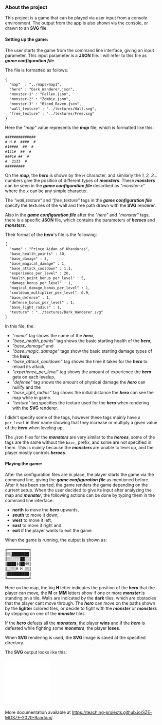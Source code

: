 ### About the project

This project is a game that can be played via user input from a console environment. The output from the app is also shown via the console, or drawn to an **SVG** file.

#### Setting up the game:

The user starts the game from the command line interface, giving an input parameter. This input parameter is a **JSON** file. I will refer to this file as ***game configuration file***.

The file is formatted as follows:

    {
      "map"  : "../maps/map1",
      "hero" : "Dark_Wanderer.json",
      "monster-1" : "Fallen.json",
      "monster-2" : "Zombie.json",
      "monster-3" : "Blood_Raven.json",
      "wall_texture" : "../textures/Wall.svg",
      "free_texture" : "../textures/Free.svg"
    }

Here the *\"map\"* value represents the ***map*** file, which is formatted like this:

    ##############
    # H #  ####  #
    #1####  ##  #
    #121#  ##  #
    ###1# ##  #
    #  2133  #
    #########

On the ***map***, the ***hero*** is shown by the *H* character, and similarly the *1, 2, 3...* numbers give the position of different types of ***monsters***. These ***monsters*** can be seen in the ***game configuration file*** described as *\"monster-x\"* where the x can be any simple character.

The *\"wall_texture\"* and *\"free_texture\"* tags in the ***game configuration file*** specify the textures of the wall and free path drawn with the **SVG** renderer.

Also in the ***game configuration file*** after the *\"hero\"* and *\"monster\"* tags, there is a specific **JSON** file, which contains the parameters of ***heroes*** and ***monsters***.

Their format of the ***hero***'s file is the following:

    {
      "name" : "Prince Aidan of Khanduras",
      "base_health_points" : 30,
      "base_damage" : 3,
      "base_magical_damage" : 1,
      "base_attack_cooldown" : 1.1,
      "experience_per_level" : 20,
      "health_point_bonus_per_level" : 5,
      "damage_bonus_per_level" : 1,
      "magical_damage_bonus_per_level" : 1,
      "cooldown_multiplier_per_level": 0.9,
      "base_defense" : 1,
      "defense_bonus_per_level" : 1,
      "base_light_radius" : 1,
      "texture" : "../textures/Dark_Wanderer.svg"
    }

In this file, the:
* *\"name\"* tag shows the name of the ***hero***,
* *\"base_health_points\"* tag shows the basic starting health of the ***hero***,
* *\"base_damage\"* and
* *\"base_magic_damage\"* tags show the basic starting damage types of the ***hero***,
* *\"base_attack_cooldown\"* tag shows the time it takes for the ***hero*** to reload its attack,
* *\"experience_per_level\"* tag shows the amount of experience the ***hero*** gets on each levelup,
* *\"defense\"* tag shows the amount of physical damage the ***hero*** can nullify and the
* *\"base_light_radius\"* tag shows the initial distance the ***hero*** can see the map while in game.
* *\"texture\"* tag specifies the texture used for the ***hero*** when rendering with the **SVG** renderer.

I didn't specify some of the tags, however these tags mainly have a `per_level` in their name showing that they increase or multiply a given value of the ***hero*** when leveling up.

The *.json* files for the ***monsters*** are very similar to the ***heroes***, some of the tags are the same without the `base_` prefix, and some are not specified in them. This is mainly because the ***monsters*** are unable to level up, and the player mostly controls ***heroes***.

#### Playing the game:

After the configuration files are in place, the player starts the game via the command line, giving the ***game configuration file*** as mentioned before. After it has been started, the game renders the game depending on the current setup. When the user decided to give its input after analyzing the map and ***monster***, the following actions can be done by typing them in the command line interface:
* **north** to move the ***hero*** upwards,
* **south** to move it down,
* **west** to move it left,
* **east** to move it right and
* **exit** if the player wants to exit the game.

When the game is running, the output is shown as:

    ╔══════════╗
    ║░░████████║
    ║░░░░░░██░░║
    ║████┣┫██MM║
    ║░░░░M M ░░║
    ║██████████║
    ╚══════════╝
Here on the map, the big **H** letter indicates the position of the ***hero*** that the player can move, the **M** or **MM** letters show if one or more ***monster*** is standing on a tile. Walls are indicated by the **dark** tiles, which are obstacles that the player cant move through. The ***hero*** can move on the paths shown by the **lighter** colored tiles, or decide to fight with the ***monster*** or ***monsters*** by stepping on one of the ***monster*** tiles.

If the ***hero*** defeats all the ***monsters***, the player **wins** and if the ***hero*** is defeated while fighting some ***monsters***, the player **loses**.

When **SVG** rendering is used, the **SVG** image is saved at the specified directory.

The **SVG** output looks like this:

<img src="./textures/readme_image.svg" alt="SVG rendered game state" width="150"><br/>

More documentation available at https://teaching-projects.github.io/SZE-MOSZE-2020-Random/.
